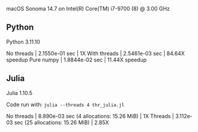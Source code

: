 macOS Sonoma 14.7 on Intel(R) Core(TM) i7-9700 (8) @ 3.00 GHz

## Python

Python 3.11.10

No threads   | 2.1550e-01 sec | 1X
With threads | 2.5461e-03 sec | 84.64X speedup
Pure numpy   | 1.8844e-02 sec | 11.44X speedup

## Julia

Julia 1.10.5

Code run with: `julia --threads 4 thr_julia.jl`

No threads   | 8.890e-03 sec (4 allocations: 15.26 MiB)  | 1X
Threads      | 3.112e-03 sec (25 allocations: 15.26 MiB) | 2.85X


